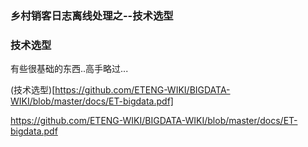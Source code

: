 ### 乡村销客日志离线处理之--技术选型

###  技术选型
有些很基础的东西..高手略过...

(技术选型)[https://github.com/ETENG-WIKI/BIGDATA-WIKI/blob/master/docs/ET-bigdata.pdf]


https://github.com/ETENG-WIKI/BIGDATA-WIKI/blob/master/docs/ET-bigdata.pdf